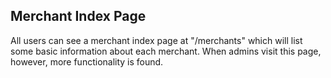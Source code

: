 ## Merchant Index Page
All users can see a merchant index page at "/merchants" which will list some
basic information about each merchant. When admins visit this page, however,
more functionality is found.